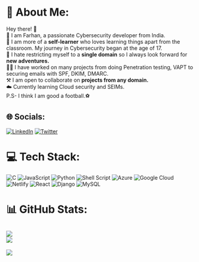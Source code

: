 # 💫 About Me:
Hey there! 👋 <br>
🙂 I am Farhan, a passionate Cybersecurity developer from India.<br>
🧠 I am more of a <b>self-learner</b> who loves learning things apart from the classroom. My journey in Cybersecurity began at the age of 17.<br>
🤟 I hate restricting myself to a <b>single domain</b> so I always look forward for <b>new adventures.</b></br>
👨‍💻 I have worked on many projects from doing Penetration testing, VAPT to securing emails with SPF, DKIM, DMARC.<br>
⚒️ I am open to collaborate on <b>projects from any domain.</b><br>
☁️ Currently learning Cloud security and SEIMs.<br>
P.S- I think I am good a football.⚽


## 🌐 Socials:
[![LinkedIn](https://img.shields.io/badge/LinkedIn-%230077B5.svg?logo=linkedin&logoColor=white)](https://linkedin.com/in/https://www.linkedin.com/in/ansari-farhan/) [![Twitter](https://img.shields.io/badge/Twitter-%231DA1F2.svg?logo=Twitter&logoColor=white)](https://twitter.com/https://twitter.com/fxrhanansari) 

# 💻 Tech Stack:
![C](https://img.shields.io/badge/c-%2300599C.svg?style=for-the-badge&logo=c&logoColor=white) ![JavaScript](https://img.shields.io/badge/javascript-%23323330.svg?style=for-the-badge&logo=javascript&logoColor=%23F7DF1E) ![Python](https://img.shields.io/badge/python-3670A0?style=for-the-badge&logo=python&logoColor=ffdd54) ![Shell Script](https://img.shields.io/badge/shell_script-%23121011.svg?style=for-the-badge&logo=gnu-bash&logoColor=white) ![Azure](https://img.shields.io/badge/azure-%230072C6.svg?style=for-the-badge&logo=azure-devops&logoColor=white) ![Google Cloud](https://img.shields.io/badge/Google%20Cloud-%234285F4.svg?style=for-the-badge&logo=google-cloud&logoColor=white) ![Netlify](https://img.shields.io/badge/netlify-%23000000.svg?style=for-the-badge&logo=netlify&logoColor=#00C7B7) ![React](https://img.shields.io/badge/react-%2320232a.svg?style=for-the-badge&logo=react&logoColor=%2361DAFB) ![Django](https://img.shields.io/badge/django-%23092E20.svg?style=for-the-badge&logo=django&logoColor=white) ![MySQL](https://img.shields.io/badge/mysql-%2300f.svg?style=for-the-badge&logo=mysql&logoColor=white)
# 📊 GitHub Stats:
![](https://github-readme-stats.vercel.app/api?username=fxrhan&theme=tokyonight&hide_border=false&include_all_commits=false&count_private=false)<br/>
![](https://github-readme-stats.vercel.app/api/top-langs/?username=fxrhan&theme=tokyonight&hide_border=false&include_all_commits=false&count_private=false&layout=compact)
---
[![](https://visitcount.itsvg.in/api?id=fxrhan&icon=0&color=0)](https://visitcount.itsvg.in)
